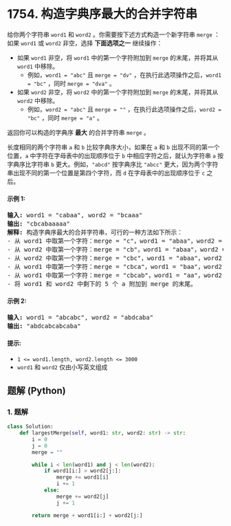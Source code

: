# 1754. 构造字典序最大的合并字符串
给你两个字符串 `word1` 和 `word2` 。你需要按下述方式构造一个新字符串 `merge` ：如果 `word1` 或 `word2` 非空，选择 **下面选项之一** 继续操作：
* 如果 `word1` 非空，将 `word1` 中的第一个字符附加到 `merge` 的末尾，并将其从 `word1` 中移除。
    * 例如，`word1 = "abc"` 且 `merge = "dv"` ，在执行此选项操作之后，`word1 = "bc"` ，同时 `merge = "dva"` 。
* 如果 `word2` 非空，将 `word2` 中的第一个字符附加到 `merge` 的末尾，并将其从 `word2` 中移除。
    * 例如，`word2 = "abc"` 且 `merge = ""` ，在执行此选项操作之后，`word2 = "bc"` ，同时 `merge = "a"` 。

返回你可以构造的字典序 **最大** 的合并字符串 `merge` 。

长度相同的两个字符串 `a` 和 `b` 比较字典序大小，如果在 `a` 和 `b` 出现不同的第一个位置，`a` 中字符在字母表中的出现顺序位于 `b` 中相应字符之后，就认为字符串 `a` 按字典序比字符串 `b` 更大。例如，`"abcd"` 按字典序比 `"abcc"` 更大，因为两个字符串出现不同的第一个位置是第四个字符，而 `d` 在字母表中的出现顺序位于 `c` 之后。

#### 示例 1:
<pre>
<strong>输入:</strong> word1 = "cabaa", word2 = "bcaaa"
<strong>输出:</strong> "cbcabaaaaa"
<strong>解释:</strong> 构造字典序最大的合并字符串，可行的一种方法如下所示：
- 从 word1 中取第一个字符：merge = "c"，word1 = "abaa"，word2 = "bcaaa"
- 从 word2 中取第一个字符：merge = "cb"，word1 = "abaa"，word2 = "caaa"
- 从 word2 中取第一个字符：merge = "cbc"，word1 = "abaa"，word2 = "aaa"
- 从 word1 中取第一个字符：merge = "cbca"，word1 = "baa"，word2 = "aaa"
- 从 word1 中取第一个字符：merge = "cbcab"，word1 = "aa"，word2 = "aaa"
- 将 word1 和 word2 中剩下的 5 个 a 附加到 merge 的末尾。
</pre>

#### 示例 2:
<pre>
<strong>输入:</strong> word1 = "abcabc", word2 = "abdcaba"
<strong>输出:</strong> "abdcabcabcaba"
</pre>

#### 提示:
* `1 <= word1.length, word2.length <= 3000`
* `word1` 和 `word2` 仅由小写英文组成

## 题解 (Python)

### 1. 题解
```Python
class Solution:
    def largestMerge(self, word1: str, word2: str) -> str:
        i = 0
        j = 0
        merge = ""

        while i < len(word1) and j < len(word2):
            if word1[i:] > word2[j:]:
                merge += word1[i]
                i += 1
            else:
                merge += word2[j]
                j += 1

        return merge + word1[i:] + word2[j:]
```
